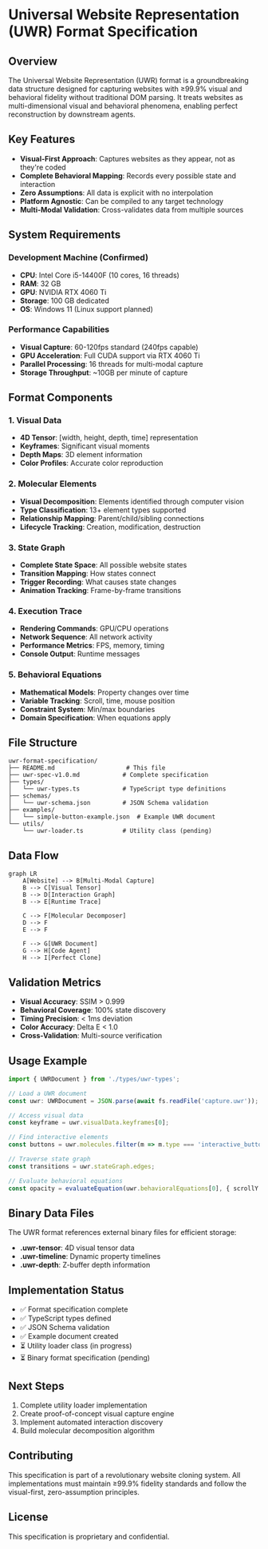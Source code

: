 # Universal Website Representation (UWR) Format Specification

## Overview

The Universal Website Representation (UWR) format is a groundbreaking data structure designed for capturing websites with ≥99.9% visual and behavioral fidelity without traditional DOM parsing. It treats websites as multi-dimensional visual and behavioral phenomena, enabling perfect reconstruction by downstream agents.

## Key Features

- **Visual-First Approach**: Captures websites as they appear, not as they're coded
- **Complete Behavioral Mapping**: Records every possible state and interaction
- **Zero Assumptions**: All data is explicit with no interpolation
- **Platform Agnostic**: Can be compiled to any target technology
- **Multi-Modal Validation**: Cross-validates data from multiple sources

## System Requirements

### Development Machine (Confirmed)
- **CPU**: Intel Core i5-14400F (10 cores, 16 threads)
- **RAM**: 32 GB
- **GPU**: NVIDIA RTX 4060 Ti
- **Storage**: 100 GB dedicated
- **OS**: Windows 11 (Linux support planned)

### Performance Capabilities
- **Visual Capture**: 60-120fps standard (240fps capable)
- **GPU Acceleration**: Full CUDA support via RTX 4060 Ti
- **Parallel Processing**: 16 threads for multi-modal capture
- **Storage Throughput**: ~10GB per minute of capture

## Format Components

### 1. Visual Data
- **4D Tensor**: [width, height, depth, time] representation
- **Keyframes**: Significant visual moments
- **Depth Maps**: 3D element information
- **Color Profiles**: Accurate color reproduction

### 2. Molecular Elements
- **Visual Decomposition**: Elements identified through computer vision
- **Type Classification**: 13+ element types supported
- **Relationship Mapping**: Parent/child/sibling connections
- **Lifecycle Tracking**: Creation, modification, destruction

### 3. State Graph
- **Complete State Space**: All possible website states
- **Transition Mapping**: How states connect
- **Trigger Recording**: What causes state changes
- **Animation Tracking**: Frame-by-frame transitions

### 4. Execution Trace
- **Rendering Commands**: GPU/CPU operations
- **Network Sequence**: All network activity
- **Performance Metrics**: FPS, memory, timing
- **Console Output**: Runtime messages

### 5. Behavioral Equations
- **Mathematical Models**: Property changes over time
- **Variable Tracking**: Scroll, time, mouse position
- **Constraint System**: Min/max boundaries
- **Domain Specification**: When equations apply

## File Structure

```
uwr-format-specification/
├── README.md                    # This file
├── uwr-spec-v1.0.md            # Complete specification
├── types/
│   └── uwr-types.ts            # TypeScript type definitions
├── schemas/
│   └── uwr-schema.json         # JSON Schema validation
├── examples/
│   └── simple-button-example.json  # Example UWR document
└── utils/
    └── uwr-loader.ts           # Utility class (pending)
```

## Data Flow

```mermaid
graph LR
    A[Website] --> B[Multi-Modal Capture]
    B --> C[Visual Tensor]
    B --> D[Interaction Graph]
    B --> E[Runtime Trace]
    
    C --> F[Molecular Decomposer]
    D --> F
    E --> F
    
    F --> G[UWR Document]
    G --> H[Code Agent]
    H --> I[Perfect Clone]
```

## Validation Metrics

- **Visual Accuracy**: SSIM > 0.999
- **Behavioral Coverage**: 100% state discovery
- **Timing Precision**: < 1ms deviation
- **Color Accuracy**: Delta E < 1.0
- **Cross-Validation**: Multi-source verification

## Usage Example

```typescript
import { UWRDocument } from './types/uwr-types';

// Load a UWR document
const uwr: UWRDocument = JSON.parse(await fs.readFile('capture.uwr'));

// Access visual data
const keyframe = uwr.visualData.keyframes[0];

// Find interactive elements
const buttons = uwr.molecules.filter(m => m.type === 'interactive_button');

// Traverse state graph
const transitions = uwr.stateGraph.edges;

// Evaluate behavioral equations
const opacity = evaluateEquation(uwr.behavioralEquations[0], { scrollY: 500 });
```

## Binary Data Files

The UWR format references external binary files for efficient storage:

- **.uwr-tensor**: 4D visual tensor data
- **.uwr-timeline**: Dynamic property timelines
- **.uwr-depth**: Z-buffer depth information

## Implementation Status

- ✅ Format specification complete
- ✅ TypeScript types defined
- ✅ JSON Schema validation
- ✅ Example document created
- ⏳ Utility loader class (in progress)
- ⏳ Binary format specification (pending)

## Next Steps

1. Complete utility loader implementation
2. Create proof-of-concept visual capture engine
3. Implement automated interaction discovery
4. Build molecular decomposition algorithm

## Contributing

This specification is part of a revolutionary website cloning system. All implementations must maintain ≥99.9% fidelity standards and follow the visual-first, zero-assumption principles.

## License

This specification is proprietary and confidential.
